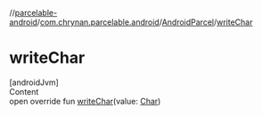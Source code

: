 //[parcelable-android](../../index.md)/[com.chrynan.parcelable.android](../index.md)/[AndroidParcel](index.md)/[writeChar](write-char.md)



# writeChar  
[androidJvm]  
Content  
open override fun [writeChar](write-char.md)(value: [Char](https://kotlinlang.org/api/latest/jvm/stdlib/kotlin/-char/index.html))  




